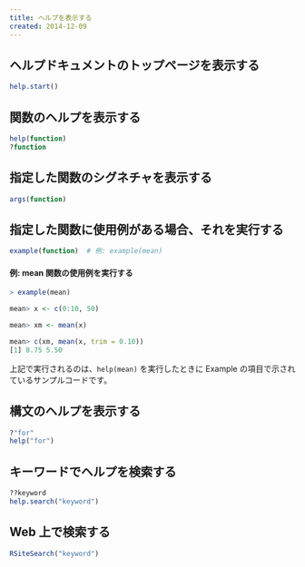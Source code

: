 ```yaml
---
title: ヘルプを表示する
created: 2014-12-09
---
```


ヘルプドキュメントのトップページを表示する
----

```r
help.start()
```

関数のヘルプを表示する
----

```r
help(function)
?function
```

指定した関数のシグネチャを表示する
----

```r
args(function)
```

指定した関数に使用例がある場合、それを実行する
----

```r
example(function)  # 例: example(mean)
```

#### 例: mean 関数の使用例を実行する

~~~ r
> example(mean)

mean> x <- c(0:10, 50)

mean> xm <- mean(x)

mean> c(xm, mean(x, trim = 0.10))
[1] 8.75 5.50
~~~

上記で実行されるのは、`help(mean)` を実行したときに Example の項目で示されているサンプルコードです。


構文のヘルプを表示する
----

```r
?"for"
help("for")
```

キーワードでヘルプを検索する
----

```r
??keyword
help.search("keyword")
```

Web 上で検索する
----

```r
RSiteSearch("keyword")
```

